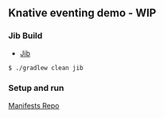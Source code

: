 ## Knative eventing demo - WIP

### Jib Build
- [Jib](https://github.com/knative/build-templates/tree/master/jib)
```sh
$ ./gradlew clean jib
```

### Setup and run
[Manifests Repo](https://github.com/knative-pdc-2019-ad/demo-manifests)
